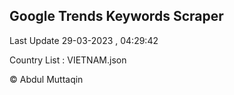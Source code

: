 

## Google Trends Keywords Scraper 
 
Last Update 29-03-2023 , 04:29:42

Country List :
VIETNAM.json



© Abdul Muttaqin 
